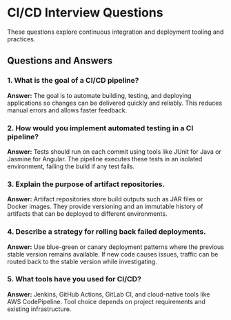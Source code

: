 # CI/CD Interview Questions

These questions explore continuous integration and deployment tooling and practices.

## Questions and Answers

### 1. What is the goal of a CI/CD pipeline?
**Answer:** The goal is to automate building, testing, and deploying applications so changes can be delivered quickly and reliably. This reduces manual errors and allows faster feedback.

### 2. How would you implement automated testing in a CI pipeline?
**Answer:** Tests should run on each commit using tools like JUnit for Java or Jasmine for Angular. The pipeline executes these tests in an isolated environment, failing the build if any test fails.

### 3. Explain the purpose of artifact repositories.
**Answer:** Artifact repositories store build outputs such as JAR files or Docker images. They provide versioning and an immutable history of artifacts that can be deployed to different environments.

### 4. Describe a strategy for rolling back failed deployments.
**Answer:** Use blue-green or canary deployment patterns where the previous stable version remains available. If new code causes issues, traffic can be routed back to the stable version while investigating.

### 5. What tools have you used for CI/CD?
**Answer:** Jenkins, GitHub Actions, GitLab CI, and cloud-native tools like AWS CodePipeline. Tool choice depends on project requirements and existing infrastructure.
